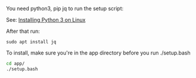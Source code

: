 You need python3, pip jq to run the setup script:

See: [Installing Python 3 on Linux](https://docs.python-guide.org/starting/install3/linux/)

After that run:

```
sudo apt install jq
```

To install, make sure you're in the app directory before you run ./setup.bash

```bash
cd app/
./setup.bash
```
